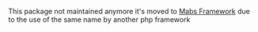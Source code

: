 This package not maintained anymore it's moved to [Mabs Framework](https://github.com/mabslabs/Mabs "Mabs Framework") due to the use of the same name by another php framework
